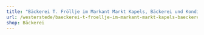```yaml
---
title: "Bäckerei T. Fröllje im Markant Markt Kapels, Bäckerei und Konditorei"
url: /westerstede/baeckerei-t-froellje-im-markant-markt-kapels-baeckerei-und-konditorei/
shop: Bäckerei
---
```

